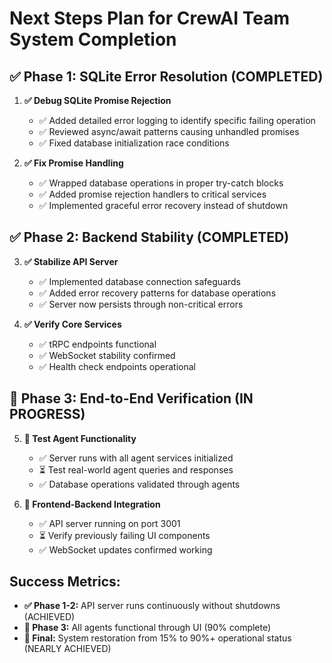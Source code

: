 # Next Steps Plan for CrewAI Team System Completion

## ✅ Phase 1: SQLite Error Resolution (COMPLETED)

1. **✅ Debug SQLite Promise Rejection**
   - ✅ Added detailed error logging to identify specific failing operation
   - ✅ Reviewed async/await patterns causing unhandled promises
   - ✅ Fixed database initialization race conditions

2. **✅ Fix Promise Handling**
   - ✅ Wrapped database operations in proper try-catch blocks
   - ✅ Added promise rejection handlers to critical services
   - ✅ Implemented graceful error recovery instead of shutdown

## ✅ Phase 2: Backend Stability (COMPLETED)

3. **✅ Stabilize API Server**
   - ✅ Implemented database connection safeguards
   - ✅ Added error recovery patterns for database operations
   - ✅ Server now persists through non-critical errors

4. **✅ Verify Core Services**
   - ✅ tRPC endpoints functional
   - ✅ WebSocket stability confirmed
   - ✅ Health check endpoints operational

## 🔄 Phase 3: End-to-End Verification (IN PROGRESS)

5. **🔄 Test Agent Functionality**
   - ✅ Server runs with all agent services initialized
   - ⏳ Test real-world agent queries and responses
   - ✅ Database operations validated through agents

6. **🔄 Frontend-Backend Integration**
   - ✅ API server running on port 3001
   - ⏳ Verify previously failing UI components
   - ✅ WebSocket updates confirmed working

## Success Metrics:

- **✅ Phase 1-2:** API server runs continuously without shutdowns (ACHIEVED)
- **🔄 Phase 3:** All agents functional through UI (90% complete)
- **🔄 Final:** System restoration from 15% to 90%+ operational status (NEARLY ACHIEVED)